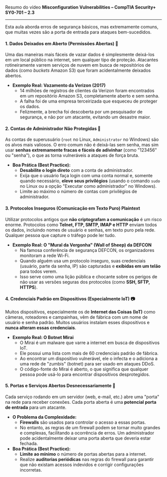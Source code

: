Resumo do vídeo **Misconfiguration Vulnerabilities – CompTIA Security+ SY0-701 – 2.3**

---

Esta aula aborda erros de segurança básicos, mas extremamente comuns, que muitas vezes são a porta de entrada para ataques bem-sucedidos.

#### **1. Dados Deixados em Aberto (Permissões Abertas) 📂**

Uma das maneiras mais fáceis de vazar dados é simplesmente deixá-los em um local público na internet, sem qualquer tipo de proteção. Atacantes rotineiramente varrem serviços de nuvem em busca de repositórios de dados (como *buckets* Amazon S3) que foram acidentalmente deixados abertos.

* **Exemplo Real: Vazamento da Verizon (2017)**
    * 14 milhões de registros de clientes da Verizon foram encontrados em um repositório Amazon S3, completamente aberto e sem senha.
    * A falha foi de uma empresa terceirizada que esqueceu de proteger os dados.
    * Felizmente, a brecha foi descoberta por um pesquisador de segurança, e não por um atacante, evitando um desastre maior.

#### **2. Contas de Administrador Não Protegidas 🔑**

As contas de superusuário (`root` no Linux, `Administrator` no Windows) são os alvos mais valiosos. O erro comum não é deixá-las sem senha, mas sim usar **senhas extremamente fracas e fáceis de adivinhar** (como "123456" ou "senha"), o que as torna vulneráveis a ataques de força bruta.

* **Boa Prática (Best Practice):**
    * **Desabilite o login direto** com a conta de administrador.
    * Exija que o usuário faça login com uma conta normal e, somente quando necessário, **eleve seus privilégios** (usando o comando `sudo` no Linux ou a opção "Executar como administrador" no Windows).
    * Limite ao máximo o número de contas com privilégios de administrador.

#### **3. Protocolos Inseguros (Comunicação em Texto Puro) Plaintext**

Utilizar protocolos antigos que **não criptografam a comunicação** é um risco enorme. Protocolos como **Telnet, FTP, SMTP, IMAP e HTTP** enviam todos os dados, incluindo nomes de usuário e senhas, em texto puro pela rede. Qualquer pessoa que capture o tráfego pode ler tudo.

* **Exemplo Real: O "Mural da Vergonha" (Wall of Sheep) da DEFCON**
    * Na famosa conferência de segurança DEFCON, os organizadores monitoram a rede Wi-Fi.
    * Quando alguém usa um protocolo inseguro, suas credenciais (usuário, parte da senha, IP) são capturadas e **exibidas em um telão** para todos verem.
    * Isso serve como uma lição pública e chocante sobre os perigos de não usar as versões seguras dos protocolos (como **SSH, SFTP, HTTPS**).

#### **4. Credenciais Padrão em Dispositivos (Especialmente IoT) 📷**

Muitos dispositivos, especialmente os de **Internet das Coisas (IoT)** como câmeras, roteadores e campainhas, vêm de fábrica com um nome de usuário e senha padrão. Muitos usuários instalam esses dispositivos e **nunca alteram essas credenciais**.

* **Exemplo Real: O Botnet Mirai**
    * O Mirai é um malware que varre a internet em busca de dispositivos IoT.
    * Ele possui uma lista com mais de 60 credenciais padrão de fábrica.
    * Ao encontrar um dispositivo vulnerável, ele o infecta e o adiciona a uma rede de "zumbis" (botnet) para ser usado em ataques DDoS.
    * O código-fonte do Mirai é aberto, o que significa que qualquer pessoa pode usá-lo para encontrar dispositivos desprotegidos.

#### **5. Portas e Serviços Abertos Desnecessariamente 🚪**

Cada serviço rodando em um servidor (web, e-mail, etc.) abre uma "porta" na rede para receber conexões. Cada porta aberta é uma **potencial porta de entrada** para um atacante.

* **O Problema da Complexidade:**
    * **Firewalls** são usados para controlar o acesso a essas portas.
    * No entanto, as regras de um firewall podem se tornar muito grandes e complexas, facilitando a ocorrência de erros. Um administrador pode acidentalmente deixar uma porta aberta que deveria estar fechada.
* **Boa Prática (Best Practice):**
    * **Limite ao mínimo** o número de portas abertas para a internet.
    * Realize **auditorias periódicas** nas regras do firewall para garantir que não existam acessos indevidos e corrigir configurações incorretas.
